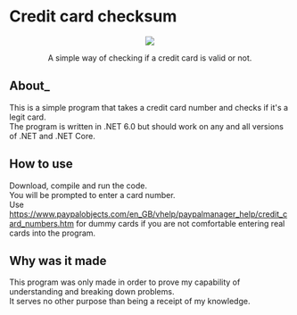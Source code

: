 # Credit card checksum

<p align="center">
  <img src="https://imgur.com/X3tVPeU"/>
</p>
<p align="center">A simple way of checking if a credit card is valid or not.</p>

## About_

This is a simple program that takes a credit card number and checks if it's a legit card.<br/>
The program is written in .NET 6.0 but should work on any and all versions of .NET and .NET Core.

## How to use
Download, compile and run the code.<br/>
You will be prompted to enter a card number.<br/>
Use https://www.paypalobjects.com/en_GB/vhelp/paypalmanager_help/credit_card_numbers.htm for dummy cards if you are not comfortable entering real cards into the program.

## Why was it made
This program was only made in order to prove my capability of understanding and breaking down problems.<br/>
It serves no other purpose than being a receipt of my knowledge.